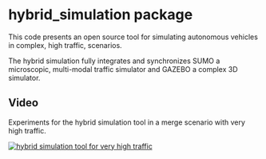 hybrid_simulation package
====== 
 This code presents an open source tool for simulating autonomous vehicles in complex, high traffic, scenarios. 
 
 The hybrid simulation fully integrates and synchronizes SUMO a microscopic, multi-modal traffic simulator and GAZEBO a complex 3D simulator.

## Video

Experiments for the hybrid simulation tool in a merge scenario with very high traffic.

[![hybrid simulation tool for very high traffic](http://img.youtube.com/vi/W1FOMkaH1Ko/0.jpg)](https://youtu.be/W1FOMkaH1Ko)
